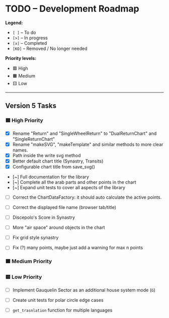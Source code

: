# TODO – Development Roadmap

**Legend:**

- `[ ]` – To do  
- `[>]` – In progress  
- `[x]` – Completed  
- `[KO]` – Removed / No longer needed  

**Priority levels:**
- 🟥 High  
- 🟧 Medium  
- 🟨 Low  

---

## Version 5 Tasks

### 🟥 High Priority

- [x] Rename "Return" and "SingleWheelReturn" to "DualReturnChart" and "SingleReturnChart"
- [x] Rename "makeSVG", "makeTemplate" and similar methods to more clear names.
- [x] Path inside the write svg method
- [x] Better default chart title (Synastry, Transits)
- [x] Configurable chart title from save_svg()

- [~] Full documentation for the library
- [~] Complete all the arab parts and other points in the chart 
- [~] Expand unit tests to cover all aspects of the library

- [ ] Correct the ChartDataFactory: it should auto calculate the active points.
- [ ] Correct the displayed file name (browser tab/title)
- [ ] Discepolo's Score in Synastry
- [ ] More "air space" around objects in the chart
- [ ] Fix grid style synastry
- [ ] Fix (?) many points, maybe just add a warning for max n points



### 🟧 Medium Priority


### 🟨 Low Priority

- [ ] Implement Gauquelin Sector as an additional house system mode (`G`)
- [ ] Create unit tests for polar circle edge cases
- [ ] `get_trasnlation` function for multiple languages


